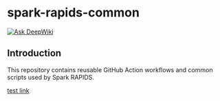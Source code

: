 # spark-rapids-common

[![Ask DeepWiki](https://deepwiki.com/badge.svg)](https://deepwiki.com/NVIDIA/spark-rapids-common)

## Introduction

This repository contains reusable GitHub Action workflows and common scripts used by Spark RAPIDS.

[test link](foo.html)